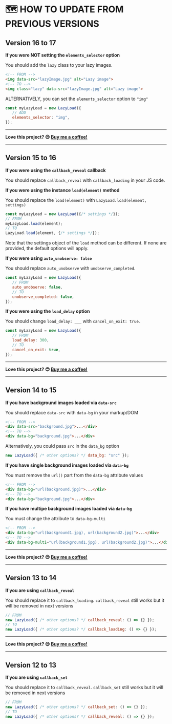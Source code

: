 # 🗺 HOW TO UPDATE FROM PREVIOUS VERSIONS

## Version 16 to 17

**If you were NOT setting the `elements_selector` option**

You should add the `lazy` class to your lazy images.

```html
<!-- FROM -->
<img data-src="lazyImage.jpg" alt="Lazy image">
<!-- TO -->
<img class="lazy" data-src="lazyImage.jpg" alt="Lazy image">
```

ALTERNATIVELY, you can set the `elements_selector` option to `"img"`

```js
const myLazyLoad = new LazyLoad({
   // ADD
   elements_selector: "img",
});
```

---

**Love this project? 😍 [Buy me a coffee!](https://ko-fi.com/verlok)**

---

## Version 15 to 16

**If you were using the `callback_reveal` callback**

You should replace `callback_reveal` with `callback_loading` in your JS code.

**If you were using the instance `load(element)` method**

You should replace the `load(element)` with `LazyLoad.load(element, settings)`

```js
const myLazyLoad = new LazyLoad({/* settings */});
// FROM
myLazyLoad.load(element);
// TO
LazyLoad.load(element, {/* settings */});
```

Note that the settings object of the `load` method can be different. If none are provided, the default options will apply.

**If you were using `auto_unobserve: false`**

You should replace `auto_unobserve` with `unobserve_completed`.

```js
const myLazyLoad = new LazyLoad({
   // FROM
   auto_unobserve: false,
   // TO
   unobserve_completed: false,
});
```

**If you were using the `load_delay` option**

You should change `load_delay: ___` with `cancel_on_exit: true`.

```js
const myLazyLoad = new LazyLoad({
   // FROM
   load_delay: 300,
   // TO
   cancel_on_exit: true,
});
```

---

**Love this project? 😍 [Buy me a coffee!](https://ko-fi.com/verlok)**

---

## Version 14 to 15

**If you have background images loaded via `data-src`**

You should replace `data-src` with `data-bg` in your markup/DOM

```html
<!-- FROM -->
<div data-src="background.jpg">...</div>
<!-- TO -->
<div data-bg="background.jpg">...</div>
```

Alternatively, you could pass `src` in the `data_bg` option

```js
new LazyLoad({ /* other options? */ data_bg: "src" });
```

**If you have single background images loaded via `data-bg`**

You must remove the `url()` part from the `data-bg` attribute values

```html
<!-- FROM -->
<div data-bg="url(background.jpg)">...</div>
<!-- TO -->
<div data-bg="background.jpg">...</div>
```

**If you have multipe background images loaded via `data-bg`**

You must change the attribute to `data-bg-multi`

```html
<!-- FROM -->
<div data-bg="url(background1.jpg), url(background2.jpg)">...</div>
<!-- TO -->
<div data-bg-multi="url(background1.jpg), url(background2.jpg)">...</div>
```

---

**Love this project? 😍 [Buy me a coffee!](https://ko-fi.com/verlok)**

---

## Version 13 to 14

**If you are using `callback_reveal`**

You should replace it to `callback_loading`. `callback_reveal` still works but it will be removed in next versions

```js
// FROM
new LazyLoad({ /* other options? */ callback_reveal: () => {} });
// TO
new LazyLoad({ /* other options? */ callback_loading: () => {} });
```

---

**Love this project? 😍 [Buy me a coffee!](https://ko-fi.com/verlok)**

---

## Version 12 to 13

**If you are using `callback_set`**

You should replace it to `callback_reveal`. `callback_set` still works but it will be removed in next versions

```js
// FROM
new LazyLoad({ /* other options? */ callback_set: () => {} });
// TO
new LazyLoad({ /* other options? */ callback_reveal: () => {} });
```
